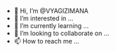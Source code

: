 - 👋 Hi, I’m @VYAGIZIMANA
- 👀 I’m interested in ...
- 🌱 I’m currently learning ...
- 💞️ I’m looking to collaborate on ...
- 📫 How to reach me ...

<!---
VYAGIZIMANA/VYAGIZIMANA is a ✨ special ✨ repository because its `README.md` (this file) appears on your GitHub profile.
You can click the Preview link to take a look at your changes.
--->

